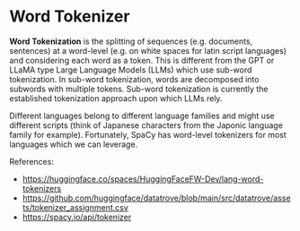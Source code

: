 # Word Tokenizer

**Word Tokenization** is the splitting of sequences (e.g. documents, sentences) at a word-level (e.g. on white spaces for latin script languages) and considering each word as a
token. This is different from the GPT or LLaMA type Large Language Models (LLMs) which use sub-word tokenization. In sub-word tokenization, words are decomposed into subwords with multiple tokens. Sub-word tokenization is currently the established tokenization approach upon which LLMs rely.

Different languages belong to different language families and might use different scripts (think of Japanese characters from the Japonic language family for example). Fortunately, SpaCy has word-level tokenizers for most languages which we can leverage.

References:
- https://huggingface.co/spaces/HuggingFaceFW-Dev/lang-word-tokenizers
- https://github.com/huggingface/datatrove/blob/main/src/datatrove/assets/tokenizer_assignment.csv
- https://spacy.io/api/tokenizer